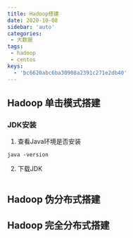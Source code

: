 ```yaml
---
title: Hadoop搭建
date: 2020-10-08
sidebar: 'auto'
categories:
 - 大数据
tags:
 - hadoop
 - centos
keys:
  - 'bc6620abc6ba30908a2391c271e2db40'
---
```


## Hadoop 单击模式搭建

### JDK安装
1. 查看Java环境是否安装
```shell
java -version
```
2. 下载JDK
```shell

```


## Hadoop 伪分布式搭建

## Hadoop 完全分布式搭建